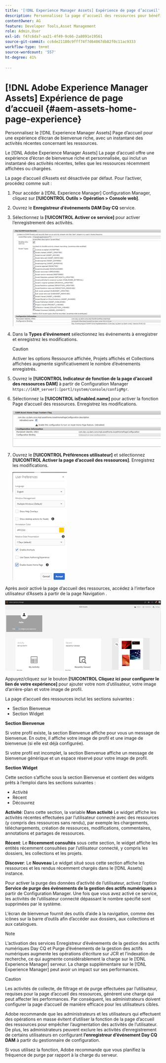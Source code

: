 ```yaml
---
title: '[!DNL Experience Manager Assets] Expérience de page d’accueil'
description: Personnalisez la page d’accueil des ressources pour bénéficier d’une expérience d’écran de bienvenue enrichie, y compris un instantané des activités récentes concernant les ressources.
contentOwner: AG
feature: Developer Tools,Asset Management
role: Admin,User
exl-id: f47c6da7-aa21-4f49-9c66-2a8091e19561
source-git-commit: cc6de21180c9fff74f7d64067db82f0c11ac9333
workflow-type: tm+mt
source-wordcount: '557'
ht-degree: 41%

---
```


# [!DNL Adobe Experience Manager Assets] Expérience de page d’accueil {#aem-assets-home-page-experience}

Personnalisez le [!DNL Experience Manager Assets] Page d’accueil pour une expérience d’écran de bienvenue riche, avec un instantané des activités récentes concernant les ressources.

Le [!DNL Adobe Experience Manager Assets] La page d’accueil offre une expérience d’écran de bienvenue riche et personnalisée, qui inclut un instantané des activités récentes, telles que les ressources récemment affichées ou chargées.

La page d’accueil d’Assets est désactivée par défaut. Pour l’activer, procédez comme suit :

1. Pour accéder à [!DNL Experience Manager] Configuration Manager, cliquez sur **[!UICONTROL Outils > Opération > Console web]**.
1. Ouvrez le **Enregistreur d’événements DAM Day CQ** service.
1. Sélectionnez la **[!UICONTROL Activer ce service]** pour activer l’enregistrement des activités.

   ![chlimage_1-250](assets/chlimage_1-250.png)

1. Dans la **Types d’événement** sélectionnez les événements à enregistrer et enregistrez les modifications.

   >[!CAUTION]
   >
   >Activer les options Ressource affichée, Projets affichés et Collections affichées augmente significativement le nombre d’événements enregistrés.

1. Ouvrez le **[!UICONTROL Indicateur de fonction de la page d’accueil des ressources DAM]** à partir de Configuration Manager `https://[AEM_server]:[port]/system/console/configMgr`.
1. Sélectionnez la **[!UICONTROL isEnabled.name]** pour activer la fonction Page d’accueil des ressources. Enregistrez les modifications.

   ![chlimage_1-251](assets/chlimage_1-251.png)

1. Ouvrez le **[!UICONTROL Préférences utilisateur]** et sélectionnez **[!UICONTROL Activer la page d’accueil des ressources]**. Enregistrez les modifications.

   ![user_preferences](assets/user_preferences.png)

Après avoir activé la page d’accueil des ressources, accédez à l’interface utilisateur d’Assets à partir de la page Navigation .

![home_page](assets/home_page.png)

Appuyez/cliquez sur le bouton **[!UICONTROL Cliquez ici pour configurer le lien de votre expérience]** pour ajouter votre nom d’utilisateur, votre image d’arrière-plan et votre image de profil.

La page d’accueil des ressources inclut les sections suivantes :

* Section Bienvenue
* Section Widget

**Section Bienvenue**

Si votre profil existe, la section Bienvenue affiche pour vous un message de bienvenue. En outre, il affiche votre image de profil et une image de bienvenue (si elle est déjà configurée).

Si votre profil est incomplet, la section Bienvenue affiche un message de bienvenue générique et un espace réservé pour votre image de profil.

**Section Widget**

Cette section s’affiche sous la section Bienvenue et contient des widgets prêts à l’emploi dans les sections suivantes :

* Activité
* Récent
* Découvrez

**Activité**: Dans cette section, la variable **Mon activité** Le widget affiche les activités récentes effectuées par l’utilisateur connecté avec des ressources (y compris des ressources sans rendu), par exemple les chargements, téléchargements, création de ressources, modifications, commentaires, annotations et partages de ressources.

**Récent**: Le **Récemment consultés** sous cette section, le widget affiche les entités récemment consultées par l’utilisateur connecté, y compris les dossiers, les collections et les projets.

**Discover**: Le **Nouveau** Le widget situé sous cette section affiche les ressources et les rendus récemment chargés dans le [!DNL Assets] instance.

Pour activer la purge des données d’activité de l’utilisateur, activez l’option **Service de purge des événements de la gestion des actifs numériques** à partir de Configuration Manager. Une fois que vous avez activé ce service, les activités de l’utilisateur connecté dépassant le nombre spécifié sont supprimées par le système.

L’écran de bienvenue fournit des outils d’aide à la navigation, comme des icônes sur la barre d’outils afin d’accéder aux dossiers, aux collections et aux catalogues.

>[!NOTE]
>
>L’activation des services Enregistreur d’événements de la gestion des actifs numériques Day CQ et Purge d’événements de la gestion des actifs numériques augmente les opérations d’écriture sur JCR et l’indexation de recherche, ce qui augmente considérablement la charge sur le [!DNL Experience Manager] serveur. La charge supplémentaire sur le [!DNL Experience Manager] peut avoir un impact sur ses performances.

>[!CAUTION]
>
>Les activités de collecte, de filtrage et de purge effectuées par l’utilisateur, requises pour la page d’accueil des ressources, génèrent une charge qui peut affecter les performances. Par conséquent, les administrateurs doivent configurer la page d’accueil de manière efficace pour les utilisateurs cibles.
>
>Adobe recommande que les administrateurs et les utilisateurs qui effectuent des opérations en masse évitent d’utiliser la fonction de la page d’accueil des ressources pour empêcher l’augmentation des activités de l’utilisateur.  De plus, les administrateurs peuvent exclure les activités d’enregistrement de certains utilisateurs en configurant **l’enregistreur d’événement Day CQ DAM** à partir du gestionnaire de configuration.
>
>Si vous utilisez la fonction, Adobe recommande que vous planifiez la fréquence de purge par rapport à la charge du serveur.
